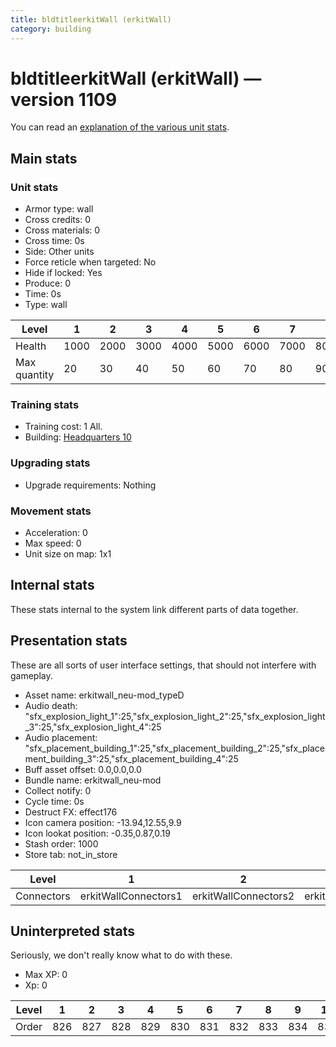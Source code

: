 ```yaml
---
title: bldtitleerkitWall (erkitWall)
category: building
---
```


# bldtitleerkitWall (erkitWall) — version 1109

You can read an [explanation  of the various unit stats](unitexplained.md).

## Main stats

### Unit stats

  * Armor type: wall
  * Cross credits: 0
  * Cross materials: 0
  * Cross time: 0s
  * Side: Other units
  * Force reticle when targeted: No
  * Hide if locked: Yes
  * Produce: 0
  * Time: 0s
  * Type: wall

|Level       |1   |2   |3   |4   |5   |6   |7   |8   |9   |10   |
|------------|----|----|----|----|----|----|----|----|----|-----|
|Health      |1000|2000|3000|4000|5000|6000|7000|8000|9000|10000|
|Max quantity|20  |30  |40  |50  |60  |70  |80  |90  |100 |120  |


### Training stats

  * Training cost: 1 All.
  * Building: [Headquarters 10](smugglerHQ.html)

### Upgrading stats

  * Upgrade requirements: Nothing

### Movement stats

  * Acceleration: 0
  * Max speed: 0
  * Unit size on map: 1x1

## Internal stats

These stats internal to the system link different parts of data together.


## Presentation stats

These are all sorts of user interface settings, that should not interfere with gameplay.

  * Asset name: erkitwall_neu-mod_typeD
  * Audio death: "sfx_explosion_light_1":25,"sfx_explosion_light_2":25,"sfx_explosion_light_3":25,"sfx_explosion_light_4":25
  * Audio placement: "sfx_placement_building_1":25,"sfx_placement_building_2":25,"sfx_placement_building_3":25,"sfx_placement_building_4":25
  * Buff asset offset: 0.0,0.0,0.0
  * Bundle name: erkitwall_neu-mod
  * Collect notify: 0
  * Cycle time: 0s
  * Destruct FX: effect176
  * Icon camera position: -13.94,12.55,9.9
  * Icon lookat position: -0.35,0.87,0.19
  * Stash order: 1000
  * Store tab: not_in_store

|Level     |1                   |2                   |3                   |4                   |5                   |6                   |7                   |8                   |9                   |10                   |
|----------|--------------------|--------------------|--------------------|--------------------|--------------------|--------------------|--------------------|--------------------|--------------------|---------------------|
|Connectors|erkitWallConnectors1|erkitWallConnectors2|erkitWallConnectors3|erkitWallConnectors4|erkitWallConnectors5|erkitWallConnectors6|erkitWallConnectors7|erkitWallConnectors8|erkitWallConnectors9|erkitWallConnectors10|


## Uninterpreted stats

Seriously, we don't really know what to do with these.

  * Max XP: 0
  * Xp: 0

|Level|1  |2  |3  |4  |5  |6  |7  |8  |9  |10 |
|-----|---|---|---|---|---|---|---|---|---|---|
|Order|826|827|828|829|830|831|832|833|834|835|


